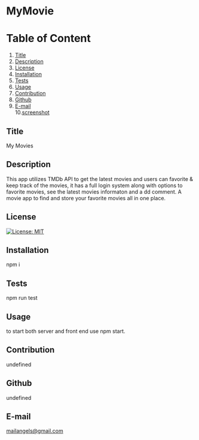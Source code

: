 # MyMovie
  
  # Table of Content
  1. [Title](#Title)
  2. [Description](#Description)
  3. [License](#License)
  4. [Installation](#Installation)
  5. [Tests](#Tests)
  6. [Usage](#Usage)
  7. [Contribution](#Contribution)
  8. [Github](#Github)
  9. [E-mail](#Email)  
 10.[screenshot](screenshot)  
  
  ## Title
  My Movies
  
  ## Description
This app utilizes TMDb API to get the latest movies and users can favorite & keep track of the movies, it has a full login system along with options to favorite movies, see the latest movies informaton and a dd comment. A movie app to find and store your favorite movies all in one place.
  
  ## License
  [![License: MIT](https://img.shields.io/badge/License-MIT-yellow.svg)](https://opensource.org/licenses/MIT)
  
  ## Installation
  npm i
  
  
  ## Tests
  npm run test
  
  ## Usage
  to start both server and front end use npm start.
  
  ## Contribution
  undefined
  
  ## Github
  undefined
  
  ## E-mail
  mailangels@gmail.com
